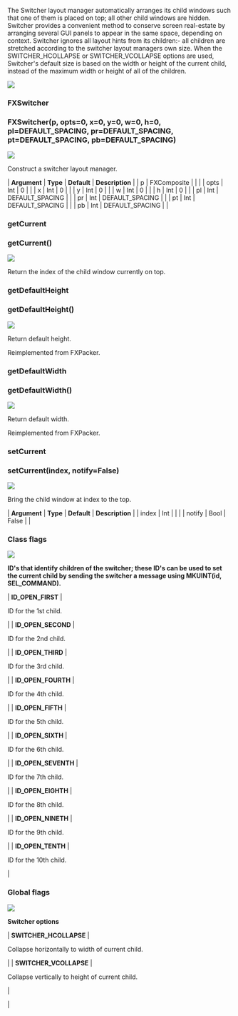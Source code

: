 The Switcher layout manager automatically arranges its child windows such that one of them is placed on top; all other child windows are hidden. Switcher provides a convenient method to conserve screen real-estate by arranging several GUI panels to appear in the same space, depending on context. Switcher ignores all layout hints from its children:- all children are stretched according to the switcher layout managers own size. When the SWITCHER\_HCOLLAPSE or SWITCHER\_VCOLLAPSE options are used, Switcher's default size is based on the width or height of the current child, instead of the maximum width or height of all of the children.

![](../SIMACAERefImages/gui-fxswitcher.png)

### FXSwitcher

###   

### FXSwitcher(p, opts=0, x=0, y=0, w=0, h=0, pl=DEFAULT\_SPACING, pr=DEFAULT\_SPACING, pt=DEFAULT\_SPACING, pb=DEFAULT\_SPACING)  
![](../IconsReference/butix_top_wline.png)

Construct a switcher layout manager.

| **Argument** | **Type** | **Default** | **Description** |
| p | FXComposite |   |   |
| opts | Int | 0 |   |
| x | Int | 0 |   |
| y | Int | 0 |   |
| w | Int | 0 |   |
| h | Int | 0 |   |
| pl | Int | DEFAULT_SPACING |   |
| pr | Int | DEFAULT_SPACING |   |
| pt | Int | DEFAULT_SPACING |   |
| pb | Int | DEFAULT_SPACING |   |

### getCurrent

###   

### getCurrent()  
![](../IconsReference/butix_top_wline.png)

Return the index of the child window currently on top.

### getDefaultHeight

###   

### getDefaultHeight()  
![](../IconsReference/butix_top_wline.png)

Return default height.

Reimplemented from FXPacker.

### getDefaultWidth

###   

### getDefaultWidth()  
![](../IconsReference/butix_top_wline.png)

Return default width.

Reimplemented from FXPacker.

### setCurrent

###   

### setCurrent(index, notify=False)  
![](../IconsReference/butix_top_wline.png)

Bring the child window at index to the top.

| **Argument** | **Type** | **Default** | **Description** |
| index | Int |   |   |
| notify | Bool | False |   |

### Class flags  
![](../IconsReference/butix_top_wline.png)


**ID's that identify children of the switcher; these ID's can be used to set the current child by sending the switcher a message using MKUINT(id, SEL_COMMAND).**

| **ID\_OPEN\_FIRST** | 

ID for the 1st child.

 |
| **ID\_OPEN\_SECOND** | 

ID for the 2nd child.

 |
| **ID\_OPEN\_THIRD** | 

ID for the 3rd child.

 |
| **ID\_OPEN\_FOURTH** | 

ID for the 4th child.

 |
| **ID\_OPEN\_FIFTH** | 

ID for the 5th child.

 |
| **ID\_OPEN\_SIXTH** | 

ID for the 6th child.

 |
| **ID\_OPEN\_SEVENTH** | 

ID for the 7th child.

 |
| **ID\_OPEN\_EIGHTH** | 

ID for the 8th child.

 |
| **ID\_OPEN\_NINETH** | 

ID for the 9th child.

 |
| **ID\_OPEN\_TENTH** | 

ID for the 10th child.

 |

### Global flags  
![](../IconsReference/butix_top_wline.png)


**Switcher options**

| **SWITCHER_HCOLLAPSE** | 

Collapse horizontally to width of current child.

 |
| **SWITCHER_VCOLLAPSE** | 

Collapse vertically to height of current child.

 |



 |